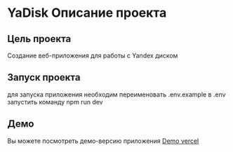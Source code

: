 # YaDisk  Описание проекта  

## Цель проекта
Создание веб-приложения  для работы с Yandex диском  

## Запуск проекта
для запуска приложения необходим переименовать .env.example в .env  
запустить команду npm run dev  

## Демо  
Вы можете посмотреть демо-версию приложения 
[Demo vercel](ya-disk.vercel.app)  
